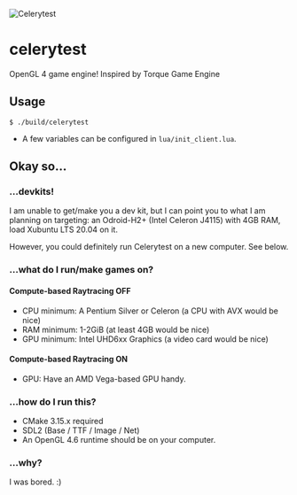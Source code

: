 ![Celerytest](https://raw.githubusercontent.com/Chlorophytus/celerytest/master/lib/CelerytestPromo.png)

# celerytest
OpenGL 4 game engine! Inspired by Torque Game Engine 

## Usage
```
$ ./build/celerytest
```
- A few variables can be configured in `lua/init_client.lua`.

## Okay so...
### ...devkits!
I am unable to get/make you a dev kit, but I can point you to what I am planning on targeting: an Odroid-H2+ (Intel Celeron J4115) with 4GB RAM, load Xubuntu LTS 20.04 on it.

However, you could definitely run Celerytest on a new computer. See below.

### ...what do I run/make games on?
#### Compute-based Raytracing OFF
- CPU minimum: A Pentium Silver or Celeron (a CPU with AVX would be nice)
- RAM minimum: 1-2GiB (at least 4GB would be nice)
- GPU minimum: Intel UHD6xx Graphics (a video card would be nice)
#### Compute-based Raytracing ON
- GPU: Have an AMD Vega-based GPU handy.
### ...how do I run this?
- CMake 3.15.x required
- SDL2 (Base / TTF / Image / Net)
- An OpenGL 4.6 runtime should be on your computer.

### ...why?
I was bored. :)
